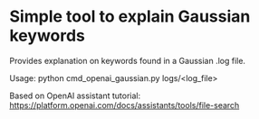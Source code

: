 # Simple tool to explain Gaussian keywords
Provides explanation on keywords found in a Gaussian .log file.

Usage: python cmd_openai_gaussian.py logs/<log_file>

Based on OpenAI assistant tutorial: https://platform.openai.com/docs/assistants/tools/file-search 

